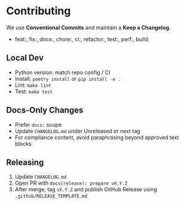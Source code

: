 # Contributing

We use **Conventional Commits** and maintain a **Keep a Changelog**.
- feat:, fix:, docs:, chore:, ci:, refactor:, test:, perf:, build:

## Local Dev
- Python version: match repo config / CI
- Install: `poetry install` or `pip install -e .`
- Lint: `make lint`
- Test: `make test`

## Docs-Only Changes
- Prefer `docs:` scope
- Update `CHANGELOG.md` under Unreleased or next tag
- For compliance content, avoid paraphrasing beyond approved text blocks

## Releasing
1. Update `CHANGELOG.md`
2. Open PR with `docs(release): prepare vX.Y.Z`
3. After merge, tag `vX.Y.Z` and publish GitHub Release using `.github/RELEASE_TEMPLATE.md`
